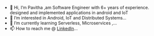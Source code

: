 - 👋 Hi, I’m Pavitha ,am Software Engineer with 6+ years of experience. designed and implemented applications in android and IoT
- 👀 I’m interested in Android, IoT and Distributed Systems...
- 🌱 I’m currently learning Serverless, Microservices ,...
- 📫 How to reach me @ [LinkedIn](https://www.linkedin.com/in/pavithapichaimani25/)...

<!---
pavithapichai/pavithapichai is a ✨ special ✨ repository because its `README.md` (this file) appears on your GitHub profile.
You can click the Preview link to take a look at your changes.
--->

